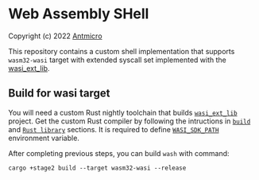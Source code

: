 # Web Assembly SHell

Copyright (c) 2022 [Antmicro](https://www.antmicro.com)

This repository contains a custom shell implementation that supports `wasm32-wasi` target with extended syscall set implemented with the [wasi_ext_lib](https://github.com/antmicro/wasi_ext_lib).

## Build for wasi target
You will need a custom Rust nightly toolchain that builds [`wasi_ext_lib`](https://github.com/antmicro/wasi_ext_lib) project. Get the custom Rust compiler by following the intructions in [`build`](https://github.com/antmicro/wasi_ext_lib#build) and [`Rust library`](https://github.com/antmicro/wasi_ext_lib#rust-library) sections. It is required to define [`WASI_SDK_PATH`](https://github.com/antmicro/wasi_ext_lib#build) environment variable.

After completing previous steps, you can build `wash` with command:

```
cargo +stage2 build --target wasm32-wasi --release
```